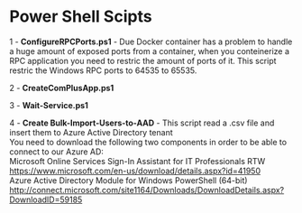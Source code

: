# Power Shell Scipts

1 - <b>ConfigureRPCPorts.ps1</b> - Due Docker container has a problem to handle a huge amount of exposed ports from a container, when you conteinerize a RPC application you need to restric the amount of ports of it. This script restric the Windows RPC ports to 64535 to 65535.

2 - <b>CreateComPlusApp.ps1</b>

3 - <b>Wait-Service.ps1</b>

4 - <b>Create Bulk-Import-Users-to-AAD</b> -   This script read a .csv file and insert them to Azure Active Directory tenant
<br>    You need to download the following two components in order to be able to connect to our Azure AD:
<br>    Microsoft Online Services Sign-In Assistant for IT Professionals RTW https://www.microsoft.com/en-us/download/details.aspx?id=41950
<br>    Azure Active Directory Module for Windows PowerShell (64-bit) http://connect.microsoft.com/site1164/Downloads/DownloadDetails.aspx?DownloadID=59185
